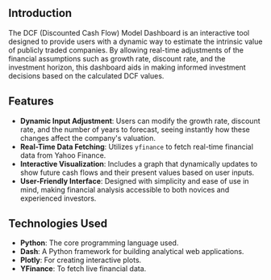 ## Introduction
The DCF (Discounted Cash Flow) Model Dashboard is an interactive tool designed to provide users with a dynamic way to estimate the intrinsic value of publicly traded companies. By allowing real-time adjustments of the financial assumptions such as growth rate, discount rate, and the investment horizon, this dashboard aids in making informed investment decisions based on the calculated DCF values.

## Features
- **Dynamic Input Adjustment**: Users can modify the growth rate, discount rate, and the number of years to forecast, seeing instantly how these changes affect the company's valuation.
- **Real-Time Data Fetching**: Utilizes `yfinance` to fetch real-time financial data from Yahoo Finance.
- **Interactive Visualization**: Includes a graph that dynamically updates to show future cash flows and their present values based on user inputs.
- **User-Friendly Interface**: Designed with simplicity and ease of use in mind, making financial analysis accessible to both novices and experienced investors.

## Technologies Used
- **Python**: The core programming language used.
- **Dash**: A Python framework for building analytical web applications.
- **Plotly**: For creating interactive plots.
- **YFinance**: To fetch live financial data.
